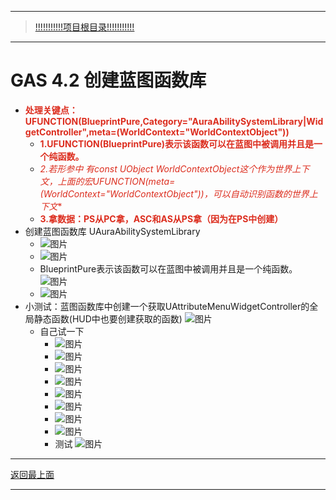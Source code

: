 ___________________________________________________________________________________________
> [!!!!!!!!!!!项目根目录!!!!!!!!!!!](./!!!!!!!!!!!项目目录!!!!!!!!!!!.md)

___________________________________________________________________________________________

# GAS 4.2 创建蓝图函数库
- <font color=#DC2D1E>**处理关键点：UFUNCTION(BlueprintPure,Category="AuraAbilitySystemLibrary|WidgetController",meta=(WorldContext="WorldContextObject"))**</font>
    - <font color=#DC2D1E>**1.UFUNCTION(BlueprintPure)表示该函数可以在蓝图中被调用并且是一个纯函数。**</font>
    - <font color=#DC2D1E>**2.若形参中 有const UObject* WorldContextObject这个作为世界上下文，上面的宏UFUNCTION(meta=(WorldContext="WorldContextObject"))，可以自动识别函数的世界上下文**</font>
    - <font color=#DC2D1E>**3.拿数据：PS从PC拿，ASC和AS从PS拿（因为在PS中创建）**</font>
- 创建蓝图函数库 UAuraAbilitySystemLibrary
    -  ![图片](https://github.com/liyunlong618/MyNote/blob/master/%E8%99%9A%E5%B9%BBC++/%E6%A8%A1%E5%9D%97/GAS/GAS%E7%AC%AC%E4%BA%8C%E5%AD%A3-%E6%9A%97%E9%BB%91%E7%A0%B4%E5%9D%8F%E7%A5%9ELike%E6%B8%B8%E6%88%8F/%E9%85%8D%E5%9B%BE/GAS_4.2/GAS%204.2%20%E5%88%9B%E5%BB%BA%E8%93%9D%E5%9B%BE%E5%87%BD%E6%95%B0%E5%BA%93-%E5%B9%95%E5%B8%83%E5%9B%BE%E7%89%87-577386-387501.png?raw=true)
    -  ![图片](https://github.com/liyunlong618/MyNote/blob/master/%E8%99%9A%E5%B9%BBC++/%E6%A8%A1%E5%9D%97/GAS/GAS%E7%AC%AC%E4%BA%8C%E5%AD%A3-%E6%9A%97%E9%BB%91%E7%A0%B4%E5%9D%8F%E7%A5%9ELike%E6%B8%B8%E6%88%8F/%E9%85%8D%E5%9B%BE/GAS_4.2/GAS%204.2%20%E5%88%9B%E5%BB%BA%E8%93%9D%E5%9B%BE%E5%87%BD%E6%95%B0%E5%BA%93-%E5%B9%95%E5%B8%83%E5%9B%BE%E7%89%87-135225-59931.png?raw=true)
    - BlueprintPure表示该函数可以在蓝图中被调用并且是一个纯函数。 ![图片](https://github.com/liyunlong618/MyNote/blob/master/%E8%99%9A%E5%B9%BBC++/%E6%A8%A1%E5%9D%97/GAS/GAS%E7%AC%AC%E4%BA%8C%E5%AD%A3-%E6%9A%97%E9%BB%91%E7%A0%B4%E5%9D%8F%E7%A5%9ELike%E6%B8%B8%E6%88%8F/%E9%85%8D%E5%9B%BE/GAS_4.2/GAS%204.2%20%E5%88%9B%E5%BB%BA%E8%93%9D%E5%9B%BE%E5%87%BD%E6%95%B0%E5%BA%93-%E5%B9%95%E5%B8%83%E5%9B%BE%E7%89%87-800750-847072.png?raw=true)
    -  ![图片](https://github.com/liyunlong618/MyNote/blob/master/%E8%99%9A%E5%B9%BBC++/%E6%A8%A1%E5%9D%97/GAS/GAS%E7%AC%AC%E4%BA%8C%E5%AD%A3-%E6%9A%97%E9%BB%91%E7%A0%B4%E5%9D%8F%E7%A5%9ELike%E6%B8%B8%E6%88%8F/%E9%85%8D%E5%9B%BE/GAS_4.2/GAS%204.2%20%E5%88%9B%E5%BB%BA%E8%93%9D%E5%9B%BE%E5%87%BD%E6%95%B0%E5%BA%93-%E5%B9%95%E5%B8%83%E5%9B%BE%E7%89%87-271010-698749.png?raw=true)
- 小测试：蓝图函数库中创建一个获取UAttributeMenuWidgetController的全局静态函数(HUD中也要创建获取的函数) ![图片](https://github.com/liyunlong618/MyNote/blob/master/%E8%99%9A%E5%B9%BBC++/%E6%A8%A1%E5%9D%97/GAS/GAS%E7%AC%AC%E4%BA%8C%E5%AD%A3-%E6%9A%97%E9%BB%91%E7%A0%B4%E5%9D%8F%E7%A5%9ELike%E6%B8%B8%E6%88%8F/%E9%85%8D%E5%9B%BE/GAS_4.2/GAS%204.2%20%E5%88%9B%E5%BB%BA%E8%93%9D%E5%9B%BE%E5%87%BD%E6%95%B0%E5%BA%93-%E5%B9%95%E5%B8%83%E5%9B%BE%E7%89%87-289417-487002.png?raw=true)
    - 自己试一下
        -  ![图片](https://github.com/liyunlong618/MyNote/blob/master/%E8%99%9A%E5%B9%BBC++/%E6%A8%A1%E5%9D%97/GAS/GAS%E7%AC%AC%E4%BA%8C%E5%AD%A3-%E6%9A%97%E9%BB%91%E7%A0%B4%E5%9D%8F%E7%A5%9ELike%E6%B8%B8%E6%88%8F/%E9%85%8D%E5%9B%BE/GAS_4.2/GAS%204.2%20%E5%88%9B%E5%BB%BA%E8%93%9D%E5%9B%BE%E5%87%BD%E6%95%B0%E5%BA%93-%E5%B9%95%E5%B8%83%E5%9B%BE%E7%89%87-787070-394238.png?raw=true)
        -  ![图片](https://github.com/liyunlong618/MyNote/blob/master/%E8%99%9A%E5%B9%BBC++/%E6%A8%A1%E5%9D%97/GAS/GAS%E7%AC%AC%E4%BA%8C%E5%AD%A3-%E6%9A%97%E9%BB%91%E7%A0%B4%E5%9D%8F%E7%A5%9ELike%E6%B8%B8%E6%88%8F/%E9%85%8D%E5%9B%BE/GAS_4.2/GAS%204.2%20%E5%88%9B%E5%BB%BA%E8%93%9D%E5%9B%BE%E5%87%BD%E6%95%B0%E5%BA%93-%E5%B9%95%E5%B8%83%E5%9B%BE%E7%89%87-592694-236280.png?raw=true)
        -  ![图片](https://github.com/liyunlong618/MyNote/blob/master/%E8%99%9A%E5%B9%BBC++/%E6%A8%A1%E5%9D%97/GAS/GAS%E7%AC%AC%E4%BA%8C%E5%AD%A3-%E6%9A%97%E9%BB%91%E7%A0%B4%E5%9D%8F%E7%A5%9ELike%E6%B8%B8%E6%88%8F/%E9%85%8D%E5%9B%BE/GAS_4.2/GAS%204.2%20%E5%88%9B%E5%BB%BA%E8%93%9D%E5%9B%BE%E5%87%BD%E6%95%B0%E5%BA%93-%E5%B9%95%E5%B8%83%E5%9B%BE%E7%89%87-407600-186471.png?raw=true)
        -  ![图片](https://github.com/liyunlong618/MyNote/blob/master/%E8%99%9A%E5%B9%BBC++/%E6%A8%A1%E5%9D%97/GAS/GAS%E7%AC%AC%E4%BA%8C%E5%AD%A3-%E6%9A%97%E9%BB%91%E7%A0%B4%E5%9D%8F%E7%A5%9ELike%E6%B8%B8%E6%88%8F/%E9%85%8D%E5%9B%BE/GAS_4.2/GAS%204.2%20%E5%88%9B%E5%BB%BA%E8%93%9D%E5%9B%BE%E5%87%BD%E6%95%B0%E5%BA%93-%E5%B9%95%E5%B8%83%E5%9B%BE%E7%89%87-375327-530500.png?raw=true)
        -  ![图片](https://github.com/liyunlong618/MyNote/blob/master/%E8%99%9A%E5%B9%BBC++/%E6%A8%A1%E5%9D%97/GAS/GAS%E7%AC%AC%E4%BA%8C%E5%AD%A3-%E6%9A%97%E9%BB%91%E7%A0%B4%E5%9D%8F%E7%A5%9ELike%E6%B8%B8%E6%88%8F/%E9%85%8D%E5%9B%BE/GAS_4.2/GAS%204.2%20%E5%88%9B%E5%BB%BA%E8%93%9D%E5%9B%BE%E5%87%BD%E6%95%B0%E5%BA%93-%E5%B9%95%E5%B8%83%E5%9B%BE%E7%89%87-127919-50697.png?raw=true)
        -  ![图片](https://github.com/liyunlong618/MyNote/blob/master/%E8%99%9A%E5%B9%BBC++/%E6%A8%A1%E5%9D%97/GAS/GAS%E7%AC%AC%E4%BA%8C%E5%AD%A3-%E6%9A%97%E9%BB%91%E7%A0%B4%E5%9D%8F%E7%A5%9ELike%E6%B8%B8%E6%88%8F/%E9%85%8D%E5%9B%BE/GAS_4.2/GAS%204.2%20%E5%88%9B%E5%BB%BA%E8%93%9D%E5%9B%BE%E5%87%BD%E6%95%B0%E5%BA%93-%E5%B9%95%E5%B8%83%E5%9B%BE%E7%89%87-841037-4783.png?raw=true)
        -  ![图片](https://github.com/liyunlong618/MyNote/blob/master/%E8%99%9A%E5%B9%BBC++/%E6%A8%A1%E5%9D%97/GAS/GAS%E7%AC%AC%E4%BA%8C%E5%AD%A3-%E6%9A%97%E9%BB%91%E7%A0%B4%E5%9D%8F%E7%A5%9ELike%E6%B8%B8%E6%88%8F/%E9%85%8D%E5%9B%BE/GAS_4.2/GAS%204.2%20%E5%88%9B%E5%BB%BA%E8%93%9D%E5%9B%BE%E5%87%BD%E6%95%B0%E5%BA%93-%E5%B9%95%E5%B8%83%E5%9B%BE%E7%89%87-800020-449492.png?raw=true)
        -  ![图片](https://github.com/liyunlong618/MyNote/blob/master/%E8%99%9A%E5%B9%BBC++/%E6%A8%A1%E5%9D%97/GAS/GAS%E7%AC%AC%E4%BA%8C%E5%AD%A3-%E6%9A%97%E9%BB%91%E7%A0%B4%E5%9D%8F%E7%A5%9ELike%E6%B8%B8%E6%88%8F/%E9%85%8D%E5%9B%BE/GAS_4.2/GAS%204.2%20%E5%88%9B%E5%BB%BA%E8%93%9D%E5%9B%BE%E5%87%BD%E6%95%B0%E5%BA%93-%E5%B9%95%E5%B8%83%E5%9B%BE%E7%89%87-577562-822938.png?raw=true)
        - 测试 ![图片](https://github.com/liyunlong618/MyNote/blob/master/%E8%99%9A%E5%B9%BBC++/%E6%A8%A1%E5%9D%97/GAS/GAS%E7%AC%AC%E4%BA%8C%E5%AD%A3-%E6%9A%97%E9%BB%91%E7%A0%B4%E5%9D%8F%E7%A5%9ELike%E6%B8%B8%E6%88%8F/%E9%85%8D%E5%9B%BE/GAS_4.2/GAS%204.2%20%E5%88%9B%E5%BB%BA%E8%93%9D%E5%9B%BE%E5%87%BD%E6%95%B0%E5%BA%93-%E5%B9%95%E5%B8%83%E5%9B%BE%E7%89%87-963221-22014.png?raw=true)

___________________________________________________________________________________________

[返回最上面](#处理关键点)
___________________________________________________________________________________________